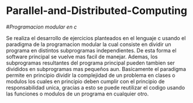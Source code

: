# Parallel-and-Distributed-Computing

#*Programacion modular en c*

Se realiza el desarrollo de ejercicios planteados en el lenguaje c usando el paradigma de la programacion modular la cual consiste en dividir un programa en distintos subprogramas independientes. De esta forma el software principal se vuelve mas facil de manejar. Ademas, los subprogramas resultantes del programa principal pueden tambien ser divididos en subprogramas mas pequeños aun. Basicamente el paradigma permite en principio dividir la complejidad de un problema en clases o modulos los cuales en principio deben cumplir con el principio de responsabilidad unica, gracias a esto se puede reutilizar el codigo usando las funciones o modulos de un programa en cualquier otro.
